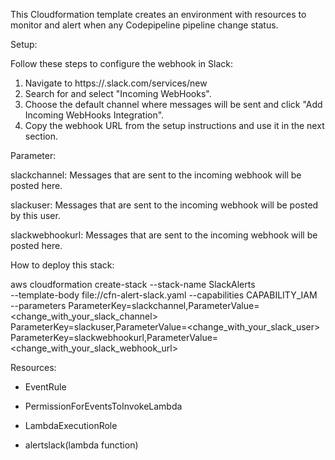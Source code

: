 This Cloudformation template creates an environment with resources to monitor and alert when any Codepipeline pipeline change status.


Setup:

Follow these steps to configure the webhook in Slack:
  1. Navigate to https://<your-team-domain>.slack.com/services/new
  2. Search for and select "Incoming WebHooks".
  3. Choose the default channel where messages will be sent and click "Add Incoming WebHooks Integration".
  4. Copy the webhook URL from the setup instructions and use it in the next section.


Parameter: 

slackchannel: Messages that are sent to the incoming webhook will be posted here.

slackuser: Messages that are sent to the incoming webhook will be posted by this user.

slackwebhookurl: Messages that are sent to the incoming webhook will be posted here.



How to deploy this stack: 

aws cloudformation create-stack --stack-name SlackAlerts \
--template-body file://cfn-alert-slack.yaml --capabilities CAPABILITY_IAM \
--parameters ParameterKey=slackchannel,ParameterValue=<change_with_your_slack_channel> \
ParameterKey=slackuser,ParameterValue=<change_with_your_slack_user> \
ParameterKey=slackwebhookurl,ParameterValue=<change_with_your_slack_webhook_url>



Resources:

- EventRule

- PermissionForEventsToInvokeLambda

- LambdaExecutionRole

- alertslack(lambda function)
